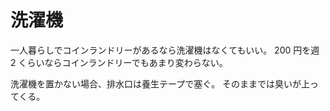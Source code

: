 # 洗濯機

一人暮らしでコインランドリーがあるなら洗濯機はなくてもいい。
200 円を週 2 くらいならコインランドリーでもあまり変わらない。

洗濯機を置かない場合、排水口は養生テープで塞ぐ。
そのままでは臭いが上ってくる。
